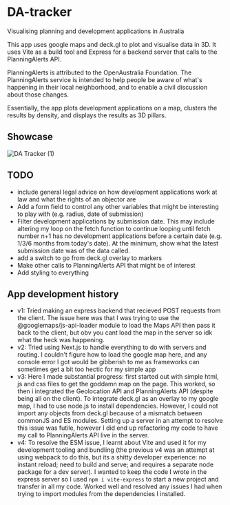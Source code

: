# DA-tracker
Visualising planning and development applications in Australia

This app uses google maps and deck.gl to plot and visualise data in 3D. It uses Vite as a build tool and Express for a backend server that calls to the PlanningAlerts API.

PlanningAlerts is attributed to the OpenAustralia Foundation. The PlanningAlerts service is intended to help people be aware of what's happening in their local neighborhood, and to enable a civil discussion about those changes.

Essentially, the app plots development applications on a map, clusters the results by density, and displays the results as 3D pillars.

## Showcase
![DA Tracker (1)](https://github.com/eternalBackPain/DA-tracker/assets/97266283/55265a37-10b8-4099-a0b0-e505654e7ed0)

## TODO
- include general legal advice on how development applications work at law and what the rights of an objector are
- Add a form field to control any other variables that might be interesting to play with (e.g. radius, date of submission)
- Filter development applications by submission date. This may include altering my loop on the fetch function to continue looping until fetch number n+1 has no development applications before a certain date (e.g. 1/3/6 months from today's date). At the minimum, show what the latest submission date was of the data called.
- add a switch to go from deck.gl overlay to markers
- Make other calls to PlanningAlerts API that might be of interest
- Add styling to everything

## App development history
- v1: Tried making an express backend that recieved POST requests from the client. The issue here was that I was trying to use the @googlemaps/js-api-loader module to load the Maps API then pass it back to the client, but obv you cant load the map in the server so idk what the heck was happening.
- v2: Tried using Next.js to handle everything to do with servers and routing. I couldn't figure how to load the google map here, and any console error I got would be gibberish to me as frameworks can sometimes get a bit too hectic for my simple app
- v3: Here I made substantial progress: first started out with simple html, js and css files to get the goddamn map on the page. This worked, so then i integrated the Geolocation API and PlanningAlerts API (despite being all on the client). To integrate deck.gl as an overlay to my google map, I had to use node.js to install dependencies. However, I could not import any objects from deck.gl because of a mismatch between commonJS and ES modules. Setting up a server in an attempt to resolve this issue was futile, however I did end up refactoring my code to have my call to PlanningAlerts API live in the server.
- v4: To resolve the ESM issue, I learnt about Vite and used it for my development tooling and bundling (the previous v4 was an attempt at using webpack to do this, but its a shitty developer experience: no instant reload; need to build and serve; and requires a separate node package for a dev server). I wanted to keep the code I wrote in the express server so I used `npm i vite-express` to start a new project and transfer in all my code. Worked well and resolved any issues I had when trying to import modules from the dependencies I installed.



